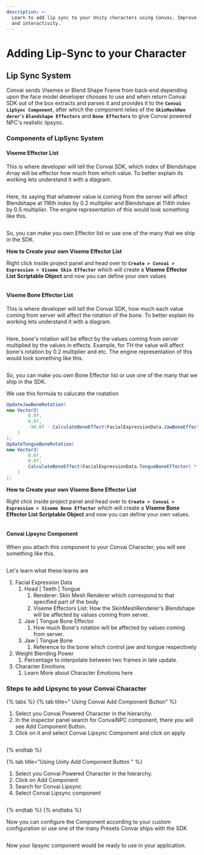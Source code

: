 ```yaml
---
description: >-
  Learn to add lip sync to your Unity characters using Convai. Improve realism
  and interactivity.
---
```


# Adding Lip-Sync to your Character

## Lip Sync System

Convai sends Visemes or Blend Shape Frame from back-end depending upon the face model developer chooses to use and when return Convai SDK out of the box extracts and parses it and provides it to the **`Convai LipSync Component`**, after which the component relies of the **`SkinMeshRen derer`**'s **`Blendshape Effectors`** and **`Bone Effectors`** to give Convai powered NPC's realistic lipsync.

### Components of LipSync System

#### Viseme Effector List

This is where developer will tell the Convai SDK, which index of Blendshape Array will be effector how much from which value. To better explain its working lets understand it with a diagram.

<figure><img src="../../.gitbook/assets/VisemeSkimEffector.png" alt=""><figcaption></figcaption></figure>

Here, its saying that whatever value is coming from the server will affect Blendshape at 116th index by 0.2 multiplier and Blendshape at 114th index by 0.5 multiplier. The engine representation of this would look something like this.

<figure><img src="../../.gitbook/assets/Screenshot 2024-08-23 123918.png" alt=""><figcaption></figcaption></figure>

So, you can make you own Effector list or use one of the many that we ship in the SDK.

**How to Create your own Viseme Effector List**

Right click inside project panel and head over to **`Create > Convai > Expression > Viseme Skin Effector`** which will create a **Viseme Effector List Scriptable Object** and now you can define your own values

<figure><img src="../../.gitbook/assets/Untitled.png" alt=""><figcaption></figcaption></figure>

#### Viseme Bone Effector List

This is where developer will tell the Convai SDK, how much each value coming from server will affect the rotation of the bone. To better explain its working lets understand it with a diagram.&#x20;

<figure><img src="../../.gitbook/assets/untiteld.png" alt=""><figcaption></figcaption></figure>

Here, bone's rotation will be effect by the values coming from server multiplied by the values in effects. Example, for TH the value will affect bone's rotation by 0.2 multiplier and etc. The engine representation of this would look something like this.

<figure><img src="../../.gitbook/assets/image (1).png" alt=""><figcaption></figcaption></figure>

So, you can make you own Bone Effector list or use one of the many that we ship in the SDK.

We use this formula to calucate the roatation

```csharp
UpdateJawBoneRotation(
new Vector3(
        0.0f, 
        0.0f, 
        -90.0f - CalculateBoneEffect(FacialExpressionData.JawBoneEffector) * 30f
    )
);
UpdateTongueBoneRotation(
new Vector3(
        0.0f,
        0.0f,
        CalculateBoneEffect(FacialExpressionData.TongueBoneEffector) * 80f - 5f
    )
);
```

**How to Create your own Viseme Bone Effector List**

Right click inside project panel and head over to **`Create > Convai > Expression > Viseme Bone Effector`** which will create a **Viseme Bone Effector List Scriptable Object** and now you can define your own values.

<figure><img src="../../.gitbook/assets/Screenshot 2024-08-23 165836.png" alt=""><figcaption></figcaption></figure>

#### Convai Lipsync Component

When you attach this component to your Convai Character, you will see something like this. &#x20;

<figure><img src="../../.gitbook/assets/Screenshot 2024-08-23 170102.png" alt=""><figcaption></figcaption></figure>

Let's learn what these learns are

1. Facial Expression Data
   1. Head | Teeth | Tongue
      1. Renderer: Skin Mesh Renderer which correspond to that specified part of the body
      2. Viseme Effectors List: How the SkinMeshRenderer's Blendshape will be affected by values coming from server.
   2. Jaw | Tongue Bone Effector
      1. How much Bone's rotation will be affected by values coming from server.
   3. Jaw | Tongue Bone
      1. Reference to the bone which control jaw and tongue respectively
2. Weight Blending Power
   1. Percentage to interpolate between two frames in late update.
3. Character Emotions
   1. Learn More about Character Emotions here

### Steps to add Lipsync to your Convai Character

{% tabs %}
{% tab title=" Using Convai Add Component Button" %}
1. Select you Convai Powered Character in the hierarchy.
2. In the inspector panel search for ConvaiNPC component, there you will see Add Component Button.
3. Click on it and select Convai Lipsync Component and click on apply

<figure><img src="../../.gitbook/assets/Screenshot 2024-08-23 175552.png" alt=""><figcaption></figcaption></figure>
{% endtab %}

{% tab title="Using Unity Add Component Button " %}
1. Select you Convai Powered Character in the hierarchy.
2. Click on Add Component
3. Search for Convai Lipsync
4. Select Convai Lipsync component

<figure><img src="../../.gitbook/assets/Screenshot 2024-08-23 180619 (1).png" alt=""><figcaption></figcaption></figure>
{% endtab %}
{% endtabs %}

Now you can configure the Component according to your custom configuration or use one of the many Presets Convai ships with the SDK

<figure><img src="../../.gitbook/assets/Screenshot 2024-08-23 181343.png" alt=""><figcaption></figcaption></figure>

Now your lipsync component would be ready to use in your application.
